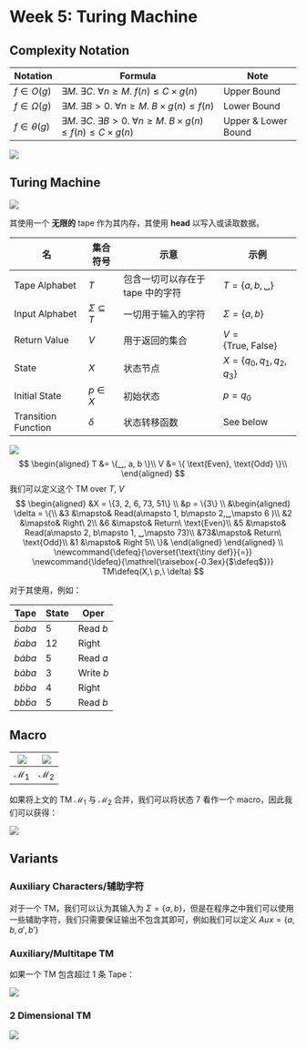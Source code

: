 # Week 5: Turing Machine

## Complexity Notation

| Notation | Formula | Note |
| -- | -- | -- |
| $f\in O(g)$ |  $\exists M.\ \exists C.\ \forall n \geq M.\ f(n)\leq C\times g(n)$ | Upper Bound |
| $f\in \Omega(g)$ | $\exists M.\ \exists B> 0.\ \forall n\geq M.\ B\times g(n)\leq f(n)$ | Lower Bound |
| $f\in \theta(g)$ | $\exists M.\ \exists C.\ \exists B > 0.\ \forall n\geq M.\ B\times g(n)\leq f(n)\leq C\times g(n)$ | Upper & Lower Bound |

![](img/Week5/complexity.png)

## Turing Machine

![](img/Week5/tum.png)

其使用一个 **无限的** tape 作为其内存，其使用 **head** 以写入或读取数据。

| 名 | 集合符号 | 示意 | 示例 |
| --- | --- | --- | --- |
| Tape Alphabet | $T$ | 包含一切可以存在于 tape 中的字符 | $T=\left\{ a, b, ␣\right\}$ | 
| Input Alphabet | $\Sigma\subseteq T$ | 一切用于输入的字符 | $\Sigma=\left\{ a, b\right\}$ |
| Return Value  | $V$ | 用于返回的集合 | $V=\left\{ \text{True},\ \text{False}\right\}$ |
| State | $X$ | 状态节点 | $X=\left\{ q_0, q_1, q_2, q_3\right\}$ |
| Initial State | $p\in X$ | 初始状态 | $p=q_0$ |
| Transition Function | $\delta$ | 状态转移函数 | See below |

![](img/Week5/tm.png)
$$
\begin{aligned}
T &= \{␣, a, b \}\\
V &= \{ \text{Even}, \text{Odd} \}\\
\end{aligned}
$$
我们可以定义这个 TM over $T,\ V$
$$
\begin{aligned}
&X = \{3, 2, 6, 73, 51\}
\\
&p = \{3\}
\\
&\begin{aligned}
\delta = \{\\
    &3 &\mapsto& Read(a\mapsto 1, b\mapsto 2,␣\mapsto 6 )\\
    &2 &\mapsto& Right\ 2\\
    &6 &\mapsto& Return\ \text{Even}\\
    &5 &\mapsto& Read(a\mapsto 2, b\mapsto 1, ␣\mapsto 73)\\
    &73&\mapsto& Return\ \text{Odd}\\
    &1 &\mapsto& Right 5\\
\}&
\end{aligned}
\end{aligned}
\\
\newcommand{\defeq}{\overset{\text{\tiny def}}{=}}
\newcommand{\ldefeq}{\mathrel{\raisebox{-0.3ex}{$\defeq$}}}
TM\defeq(X,\ p,\ \delta)
$$

对于其使用，例如：

| Tape | State | Oper |
| --- | --- | --- |
| $\dot{b}aba$ | 5 | $\text{Read }b$ |
| $\dot{b}aba$ | 12 | $\text{Right}$ |
| $b\dot{a}ba$ | 5 | $\text{Read }a$ |
| $b\dot{a}ba$ | 3 | $\text{Write }b$ |
| $b\dot{b}ba$ | 4 | $\text{Right}$ |
| $bb\dot{b}a$ | 5 | $\text{Read }b$ |

## Macro

| ![](img/Week5/tm.png) | ![](img/Week5/M2.png) |
| :--: | :--: |
| $\mathcal{M}_1$ | $\mathcal{M}_2$ |

如果将上文的 TM $\mathcal{M}_1$ 与 $\mathcal{M}_2$ 合并，我们可以将状态 7 看作一个 macro，因此我们可以获得：

![](img/Week5/M3.png)

## Variants

### Auxiliary Characters/辅助字符

对于一个 TM，我们可以认为其输入为 $\Sigma=\{a, b\}$，但是在程序之中我们可以使用一些辅助字符，我们只需要保证输出不包含其即可，例如我们可以定义 $Aux=\{a, b, a', b'\}$

### Auxiliary/Multitape TM

如果一个 TM 包含超过 1 条 Tape：

![](img/Week5/aux-tm.png)

### 2 Dimensional TM

![](img/Week5/2d-tm.png)
